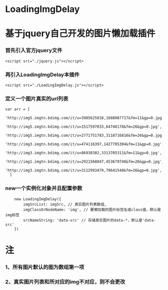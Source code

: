 # LoadingImgDelay
# 基于jquery自己开发的图片懒加载插件


### 首先引入官方jquery文件
```
<script src="./jquery.js"></script>
```

### 再引入LoadingImgDelay本插件
```
<script src="./LoadingImgDelay.js"></script>
```

### 定义一个图片真实的url列表
```
var arr = [
        'http://img5.imgtn.bdimg.com/it/u=3985625818,1688087717&fm=11&gp=0.jpg',
        'http://img5.imgtn.bdimg.com/it/u=1517597033,64748178&fm=26&gp=0.jpg',
        'http://img5.imgtn.bdimg.com/it/u=2771751783,3118716816&fm=26&gp=0.jpg',
        'http://img3.imgtn.bdimg.com/it/u=474116397,1427705304&fm=11&gp=0.jpg',
        'http://img3.imgtn.bdimg.com/it/u=86938302,3313705311&fm=11&gp=0.jpg',
        'http://img1.imgtn.bdimg.com/it/u=2921568047,453679748&fm=26&gp=0.jpg',
        'http://img3.imgtn.bdimg.com/it/u=3112993479,79641540&fm=26&gp=0.jpg',
  ]
```
### new一个实例化对象并且配置参数
```
    new LoadingImgDelay({
        imgSrcList: imgSrc, // 真实图片列表数组,
        imgClassOrNodeName: 'img', // 要懒加载的图片标签名或class值，默认是img标签
        srcNameString: 'data-src' // 存储真实图片的data-*，默认是'data-src'
    })
```

# 注
### 1、所有图片默认的图为数组第一项
### 2、真实图片列表和所对应的img不对应，则不会更改

